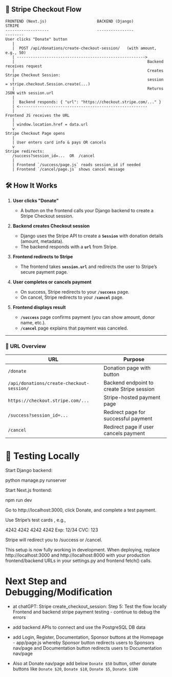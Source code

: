 ## 🔗 Stripe Checkout Flow

```text
FRONTEND (Next.js)                      BACKEND (Django)                    STRIPE
-------------------                     ----------------                  --------
User clicks "Donate" button
   |
   |  POST /api/donations/create-checkout-session/   (with amount, e.g., 50)
   | -------------------------------------------------------->
   |                                                          Backend receives request
   |                                                          Creates Stripe Checkout Session:
   |                                                          session = stripe.checkout.Session.create(...)
   |                                                          Returns JSON with session.url
   |
   |  Backend responds: { "url": "https://checkout.stripe.com/..." }
   | <--------------------------------------------------------
   |
Frontend JS receives the URL
   |
   | window.location.href = data.url
   v
Stripe Checkout Page opens
   |
   | User enters card info & pays OR cancels
   v
Stripe redirects:
   /success?session_id=...  OR  /cancel
   |
   | Frontend `/success/page.js` reads session_id if needed
   | Frontend `/cancel/page.js` shows cancel message

````

## 🛠️ How It Works

1. **User clicks "Donate"**  
   - A button on the frontend calls your Django backend to create a Stripe Checkout session.  

2. **Backend creates Checkout session**  
   - Django uses the Stripe API to create a **`Session`** with donation details (amount, metadata).  
   - The backend responds with a **`url`** from Stripe.

3. **Frontend redirects to Stripe**  
   - The frontend takes **`session.url`** and redirects the user to Stripe’s secure payment page.  

4. **User completes or cancels payment**  
   - On success, Stripe redirects to your **`/success`** page.  
   - On cancel, Stripe redirects to your **`/cancel`** page.

5. **Frontend displays result**  
   - **`/success`** page confirms payment (you can show amount, donor name, etc.).  
   - **`/cancel`** page explains that payment was canceled.  

---




### 🔗 URL Overview

| URL                                           | Purpose                                      |
|----------------------------------------------|---------------------------------------------|
| `/donate`                                    | Donation page with button                   |
| `/api/donations/create-checkout-session/`    | Backend endpoint to create Stripe session   |
| `https://checkout.stripe.com/...`            | Stripe-hosted payment page                  |
| `/success?session_id=...`                    | Redirect page for successful payment        |
| `/cancel`                                    | Redirect page if user cancels payment       |


# 🚀 Testing Locally

Start Django backend:

python manage.py runserver


Start Next.js frontend:

npm run dev


Go to http://localhost:3000, click Donate, and complete a test payment.

Use Stripe’s test cards
, e.g.,

4242 4242 4242 4242
Exp: 12/34   CVC: 123


Stripe will redirect you to /success or /cancel.

This setup is now fully working in development.
When deploying, replace http://localhost:3000 and http://localhost:8000 with your production frontend/backend URLs in your settings.py and frontend fetch() calls.

# Next Step and Debugging/Modification

+  at chatGPT: Stripe create_checkout_session: Step 5: Test the flow locally
Frontend and backend stripe payment testing - continue to debug the errors

+ add backend APIs to connect and use the PostgreSQL DB data 

+ add Login, Register, Documentation, Sponsor buttons at the Homepage - app/page.js whereby Sponsor button redirects users to Sponsors nav/page and Documentation button redirects users to Documentation nav/page

+ Also at Donate nav/page add below ``Donate $50`` button, other donate buttons like ``Donate $20``, ``Donate $10``, ``Donate $5``,  ``Donate $100``